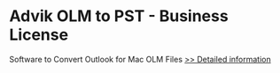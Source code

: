# Advik OLM to PST - Business License
Software to Convert Outlook for Mac OLM Files
[>> Detailed information](https://secure.shareit.com/shareit/product.html?productid=300805093&affiliateid=200057808)